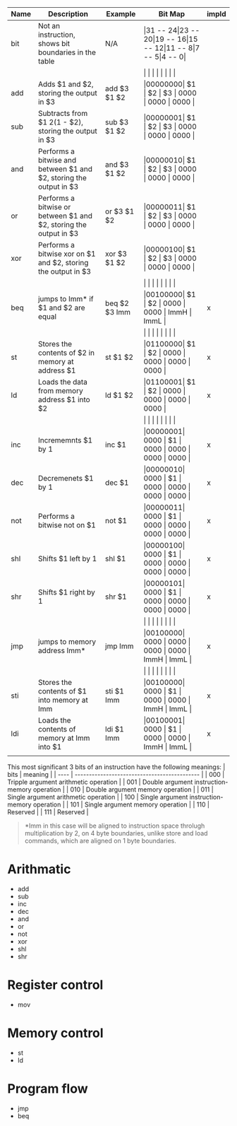 | Name | Description                                                        | Example       | Bit Map                                                                  | impld |
| ---- | ------------------------------------------------------------------ | ------------- | ------------------------------------------------------------------------ | ----- |
| bit  | Not an instruction, shows bit boundaries in the table              | N/A           | \|31 -- 24\|23 -- 20\|19 -- 16\|15 -- 12\|11 --  8\|7  --  5\|4  --  0\| |       |
|      |                                                                    |               | \|        \|        \|        \|        \|        \|        \|        \| |       |
| add  | Adds $1 and $2, storing the output in $3                           | add $3 $1 $2  | \|00000000\|   $1   \|   $2   \|   $3   \|  0000  \|  0000  \|  0000  \| |       |
| sub  | Subtracts from $1 $2 ($1 - $2), storing the output in $3           | sub $3 $1 $2  | \|00000001\|   $1   \|   $2   \|   $3   \|  0000  \|  0000  \|  0000  \| |       |
| and  | Performs a bitwise and between $1 and $2, storing the output in $3 | and $3 $1 $2  | \|00000010\|   $1   \|   $2   \|   $3   \|  0000  \|  0000  \|  0000  \| |       |
| or   | Performs a bitwise or between $1 and $2, storing the output in $3  | or $3 $1 $2   | \|00000011\|   $1   \|   $2   \|   $3   \|  0000  \|  0000  \|  0000  \| |       |
| xor  | Performs a bitwise xor on $1 and $2, storing the output in $3      | xor $3 $1 $2  | \|00000100\|   $1   \|   $2   \|   $3   \|  0000  \|  0000  \|  0000  \| |       |
|      |                                                                    |               | \|        \|        \|        \|        \|        \|        \|        \| |       |
| beq  | jumps to Imm* if $1 and $2 are equal                               | beq $2 $3 Imm | \|00100000\|   $1   \|   $2   \|  0000  \|  0000  \|  ImmH  \|  ImmL  \| | x     |
|      |                                                                    |               | \|        \|        \|        \|        \|        \|        \|        \| |       |
| st   | Stores the contents of $2 in memory at address $1                  | st $1 $2      | \|01100000\|   $1   \|   $2   \|  0000  \|  0000  \|  0000  \|  0000  \| | x     |
| ld   | Loads the data from memory address $1 into $2                      | ld $1 $2      | \|01100001\|   $1   \|   $2   \|  0000  \|  0000  \|  0000  \|  0000  \| | x     |
|      |                                                                    |               | \|        \|        \|        \|        \|        \|        \|        \| |       |
| inc  | Incrememnts $1 by 1                                                | inc $1        | \|00000001\|  0000  \|   $1   \|  0000  \|  0000  \|  0000  \|  0000  \| | x     |
| dec  | Decremenets $1 by 1                                                | dec $1        | \|00000010\|  0000  \|   $1   \|  0000  \|  0000  \|  0000  \|  0000  \| | x     |
| not  | Performs a bitwise not on $1                                       | not $1        | \|00000011\|  0000  \|   $1   \|  0000  \|  0000  \|  0000  \|  0000  \| | x     |
| shl  | Shifts $1 left by 1                                                | shl $1        | \|00000100\|  0000  \|   $1   \|  0000  \|  0000  \|  0000  \|  0000  \| | x     |
| shr  | Shifts $1 right by 1                                               | shr $1        | \|00000101\|  0000  \|   $1   \|  0000  \|  0000  \|  0000  \|  0000  \| | x     |
|      |                                                                    |               | \|        \|        \|        \|        \|        \|        \|        \| |       |
| jmp  | jumps to memory address Imm*                                       | jmp Imm       | \|00100000\|  0000  \|  0000  \|  0000  \|  0000  \|  ImmH  \|  ImmL  \| | x     |
|      |                                                                    |               | \|        \|        \|        \|        \|        \|        \|        \| |       |
| sti  | Stores the contents of $1 into memory at Imm                       | sti $1 Imm    | \|00100000\|  0000  \|   $1   \|  0000  \|  0000  \|  ImmH  \|  ImmL  \| | x     |
| ldi  | Loads the contents of memory at Imm into $1                        | ldi $1 Imm    | \|00100001\|  0000  \|   $1   \|  0000  \|  0000  \|  ImmH  \|  ImmL  \| | x     |
|      |                                                                    |               |                                                                          |       |

This most significant 3 bits of an instruction have the following meanings:
| bits | meaning                                      |
| ---- | -------------------------------------------- |
| 000  | Tripple argument arithmetic operation        |
| 001  | Double argument instruction-memory operation |
| 010  | Double argument memory operation             |
| 011  | Single argument arithmetic operation         |
| 100  | Single argument instruction-memory operation |
| 101  | Single argument memory operation             |
| 110  | Reserved                                     |
| 111  | Reserved                                     |
<!-- Register file input A is connected to bits 23:20, B to 19:16, and C to {1: 19:16, 0: 15:12} -->
> \*Imm in this case will be aligned to instruction space throlugh multiplication by 2, on 4 byte boundaries, unlike store and load commands, which are aligned on 1 byte boundaries.

<!-- \|31 -- 24\|23 --- 16\|15 --  8\|7  --  0\| -->

# Arithmatic
- add
- sub
- inc
- dec
- and
- or
- not
- xor
- shl
- shr

# Register control
- mov

# Memory control
- st
- ld

# Program flow
- jmp
- beq